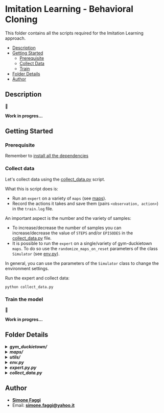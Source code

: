 # Imitation Learning - Behavioral Cloning
This folder contains all the scripts required for the Imitation Learning approach.

* [Description](#description)
* [Getting Started](#getting-started)
    * [Prerequisite](#prerequisite)
    * [Collect Data](#collect-data) 
    * [Train](#train-the-model)
* [Folder Details](#folder-details)
* [Author](#author)

## Description
:construction_worker:

**Work in progres...**

## Getting Started

### Prerequisite
Remember to [install all the dependencies](../README.md#prerequisite)

### Collect data
Let's collect data using the [collect_data.py](duckiebot_IL/collect_data.py) script.

What this is script does is:
* Run an `expert` on a variety of `maps` (see [maps](duckiebot_IL/maps)).  
* Record the actions it takes and save them (pairs `<observation, action>`) in the `train.log` file.

An important aspect is the number and the variety of samples:
* To increase/decrease the number of samples you can increase/decrease 
the value of `STEPS` and/or `EPISODES` in the [collect_data.py](duckiebot_IL/collect_data.py) file.
* It is possible to run the `expert` on a single/variety of gym-duckietown `maps`. 
To do so use the `randomize_maps_on_reset` parameters of the class `Simulator` (see [env.py](duckiebot_IL/env.py)).

In general, you can use the parameters of the `Simulator` class
to change the environment settings.

Run the expert and collect data:
``` 
python collect_data.py
```

### Train the model 

:construction_worker:

**Work in progres...**

## Folder Details
<details>
<summary><b><i>gym_duckietown/</i></b></summary>
</details>

<details>
<summary><b><i>maps/</i></b></summary>
</details>

<details>
<summary><b><i>utils/</i></b></summary>
</details>

<details>
<summary><b><i>env.py</i></b></summary>
</details>

<details>
<summary><b><i>expert.py.py</i></b></summary>
</details>

<details>
<summary><b><i>collect_data.py</i></b></summary>
</details>

## Author
* **[Simone Faggi](https://github.com/FaMoSi)**
* Email: **simone.faggi@yahoo.it**